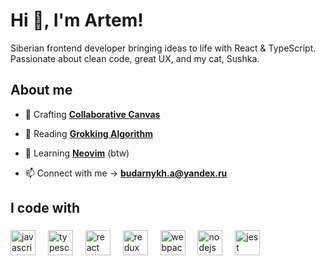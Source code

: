 <h1 align="left">Hi 👋, I'm Artem!</h1>
<p align="left">Siberian frontend developer bringing ideas to life with React & TypeScript.<br>Passionate about clean code, great UX, and my cat, Sushka.</p>

<h2 align="left">About me</h2>

- :telescope: Crafting **[Collaborative Canvas](https://github.com/clericlvl2/collaborative-canvas)**<br>

- :orange_book: Reading **[Grokking Algorithm](https://www.oreilly.com/library/view/grokking-algorithms/9781617292231/)**

- :floppy_disk: Learning **[Neovim](https://neovim.io/)** (btw)

- :mailbox: Connect with me -> **budarnykh.a@yandex.ru**

###

<h2 align="left">I code with</h2>

###

<div align="left">
  <img src="https://cdn.jsdelivr.net/gh/devicons/devicon/icons/javascript/javascript-original.svg" height="40" alt="javascript logo"  />
  <img width="12" />
  <img src="https://cdn.jsdelivr.net/gh/devicons/devicon/icons/typescript/typescript-original.svg" height="40" alt="typescript logo"  />
  <img width="12" />
  <img src="https://cdn.jsdelivr.net/gh/devicons/devicon/icons/react/react-original.svg" height="40" alt="react logo"  />
  <img width="12" />
  <img src="https://cdn.jsdelivr.net/gh/devicons/devicon/icons/redux/redux-original.svg" height="40" alt="redux logo"  />
  <img width="12" />
  <img src="https://cdn.jsdelivr.net/gh/devicons/devicon/icons/webpack/webpack-original.svg" height="40" alt="webpack logo"  />
  <img width="12" />
  <img src="https://cdn.jsdelivr.net/gh/devicons/devicon/icons/nodejs/nodejs-original.svg" height="40" alt="nodejs logo"  />
  <img width="12" />
  <img src="https://cdn.jsdelivr.net/gh/devicons/devicon/icons/jest/jest-plain.svg" height="40" alt="jest logo"  />
  <img width="12" />
</div>

###
